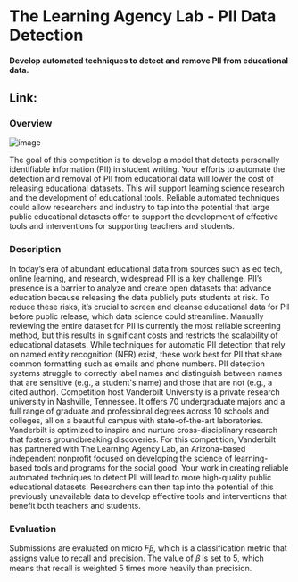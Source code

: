 # The Learning Agency Lab - PII Data Detection
#### Develop automated techniques to detect and remove PII from educational data.

## Link:

### Overview

![image](https://github.com/bromotdi/kaggle-competitions/assets/80320446/be49e574-cf9a-46f8-8f79-d2708b9bec32)

The goal of this competition is to develop a model that detects personally identifiable information (PII) in student writing. Your efforts to automate the detection and removal of PII from educational data will lower the cost of releasing educational datasets. This will support learning science research and the development of educational tools.
Reliable automated techniques could allow researchers and industry to tap into the potential that large public educational datasets offer to support the development of effective tools and interventions for supporting teachers and students.

### Description
In today’s era of abundant educational data from sources such as ed tech, online learning, and research, widespread PII is a key challenge. PII’s presence is a barrier to analyze and create open datasets that advance education because releasing the data publicly puts students at risk. To reduce these risks, it’s crucial to screen and cleanse educational data for PII before public release, which data science could streamline.
Manually reviewing the entire dataset for PII is currently the most reliable screening method, but this results in significant costs and restricts the scalability of educational datasets. While techniques for automatic PII detection that rely on named entity recognition (NER) exist, these work best for PII that share common formatting such as emails and phone numbers. PII detection systems struggle to correctly label names and distinguish between names that are sensitive (e.g., a student's name) and those that are not (e.g., a cited author).
Competition host Vanderbilt University is a private research university in Nashville, Tennessee. It offers 70 undergraduate majors and a full range of graduate and professional degrees across 10 schools and colleges, all on a beautiful campus with state-of-the-art laboratories. Vanderbilt is optimized to inspire and nurture cross-disciplinary research that fosters groundbreaking discoveries.
For this competition, Vanderbilt has partnered with The Learning Agency Lab, an Arizona-based independent nonprofit focused on developing the science of learning-based tools and programs for the social good.
Your work in creating reliable automated techniques to detect PII will lead to more high-quality public educational datasets. Researchers can then tap into the potential of this previously unavailable data to develop effective tools and interventions that benefit both teachers and students.

### Evaluation
Submissions are evaluated on micro 𝐹𝛽, which is a classification metric that assigns value to recall and precision. The value of 𝛽 is set to 5, which means that recall is weighted 5 times more heavily than precision.
